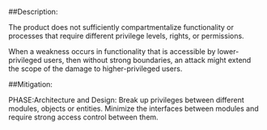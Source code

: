 ##Description:

The product does not sufficiently compartmentalize functionality or processes that require different privilege levels, rights, or permissions.

When a weakness occurs in functionality that is accessible by lower-privileged users, then without strong boundaries, an attack might extend the scope of the damage to higher-privileged users.

##Mitigation:


PHASE:Architecture and Design:
Break up privileges between different modules, objects or entities. Minimize the interfaces between modules and require strong access control between them.

